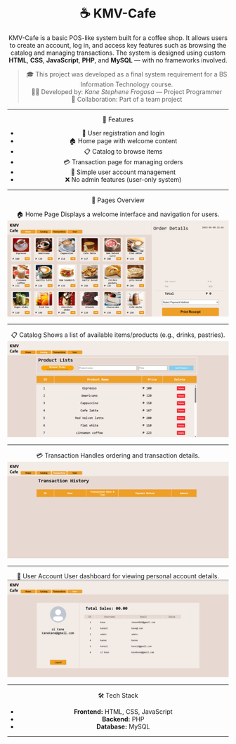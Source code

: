 
<div align="center"> 
 <h1>☕ KMV-Cafe</h1>  

KMV-Cafe is a basic POS-like system built for a coffee shop. It allows users to create an account, log in, and access key features such as browsing the catalog and managing transactions. The system is designed using custom **HTML**, **CSS**, **JavaScript**, **PHP**, and **MySQL** — with no frameworks involved.

> 🎓 This project was developed as a final system requirement for a BS Information Technology course.  
> 👨‍💻 Developed by: *Kane Stephene Frogosa* — Project Programmer  
> 🤝 Collaboration: Part of a team project  

---
 📌 Features

- 👤 User registration and login
- 🏠 Home page with welcome content
- 📋 Catalog to browse items
- 💳 Transaction page for managing orders
- 🔐 Simple user account management
- ❌ No admin features (user-only system)

---

📁 Pages Overview

  🏠 Home Page
Displays a welcome interface and navigation for users.
![Home Page](img/Screenshot%202025-06-08%20224521.png)

---

📋 Catalog
Shows a list of available items/products (e.g., drinks, pastries).
![Catalog](img/Screenshot%202025-06-08%20224558.png)

---

 💳 Transaction
Handles ordering and transaction details.
![Transaction](img/Screenshot%202025-06-08%20224613.png)

---

 👤 User Account
User dashboard for viewing personal account details.
![User Account](img/Screenshot%202025-06-08%20224630.png)

---

 🛠️ Tech Stack

- **Frontend:** HTML, CSS, JavaScript
- **Backend:** PHP
- **Database:** MySQL

---
</div>
